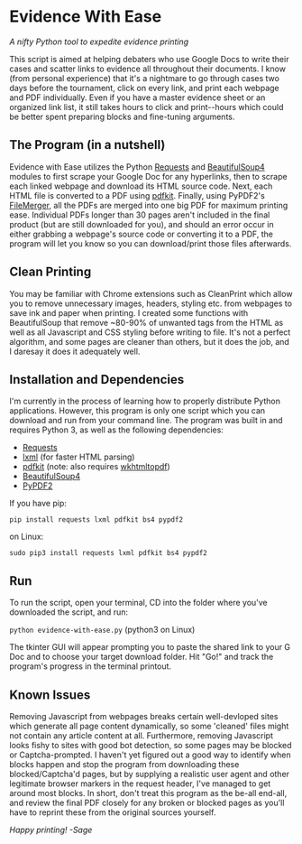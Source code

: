 # Evidence With Ease
*A nifty Python tool to expedite evidence printing*

This script is aimed at helping debaters who use Google Docs to write their cases and scatter links to evidence all throughout their documents. I know (from personal experience) that it's a nightmare to go through cases two days before the tournament, click on every link, and print each webpage and PDF individually. Even if you have a master evidence sheet or an organized link list, it still takes hours to click and print--hours which could be better spent preparing blocks and fine-tuning arguments. 

## The Program (in a nutshell)
Evidence with Ease utilizes the Python [Requests](https://requests.readthedocs.io/en/master/) and [BeautifulSoup4](https://www.crummy.com/software/BeautifulSoup/bs4/doc/) modules to first scrape your Google Doc for any hyperlinks, then to scrape each linked webpage and download its HTML source code. Next, each HTML file is converted to a PDF using [pdfkit](https://pypi.org/project/pdfkit/). Finally, using PyPDF2's [FileMerger](https://pythonhosted.org/PyPDF2/PdfFileMerger.html), all the PDFs are merged into one big PDF for maximum printing ease. Individual PDFs longer than 30 pages aren't included in the final product (but are still downloaded for you), and should an error occur in either grabbing a webpage's source code or converting it to a PDF, the program will let you know so you can download/print those files afterwards.  

## Clean Printing
You may be familiar with Chrome extensions such as CleanPrint which allow you to remove unnecessary images, headers, styling etc. from webpages to save ink and paper when printing. I created some functions with BeautifulSoup that remove ~80-90% of unwanted tags from the HTML as well as all Javascript and CSS styling before writing to file. It's not a perfect algorithm, and some pages are cleaner than others, but it does the job, and I daresay it does it adequately well.

## Installation and Dependencies
I'm currently in the process of learning how to properly distribute Python applications. However, this program is only one script which you can download and run from your command line. The program was built in and requires Python 3, as well as the following dependencies:

  * [Requests](https://requests.readthedocs.io/en/master/)
  * [lxml](https://lxml.de/) (for faster HTML parsing)
  * [pdfkit](https://pypi.org/project/pdfkit/) (note: also requires [wkhtmltopdf](https://wkhtmltopdf.org/downloads.html))
  * [BeautifulSoup4](https://www.crummy.com/software/BeautifulSoup/bs4/doc/)
  * [PyPDF2](https://pypi.org/project/PyPDF2/) 

If you have pip: 

`pip install requests lxml pdfkit bs4 pypdf2`

on Linux:

`sudo pip3 install requests lxml pdfkit bs4 pypdf2`

## Run
To run the script, open your terminal, CD into the folder where you've downloaded the script, and run:

`python evidence-with-ease.py` (python3 on Linux)

The tkinter GUI will appear prompting you to paste the shared link to your G Doc and to choose your target download folder. Hit "Go!" and track the program's progress in the terminal printout. 

## Known Issues
Removing Javascript from webpages breaks certain well-devloped sites which generate all page content dynamically, so some 'cleaned' files might not contain any article content at all. Furthermore, removing Javascript looks fishy to sites with good bot detection, so some pages may be blocked or Captcha-prompted. I haven't yet figured out a good way to identify when blocks happen and stop the program from downloading these blocked/Captcha'd pages, but by supplying a realistic user agent and other legitimate browser markers in the request header, I've managed to get around most blocks. In short, don't treat this program as the be-all end-all, and review the final PDF closely for any broken or blocked pages as you'll have to reprint these from the original sources yourself.

*Happy printing!*
*-Sage*

